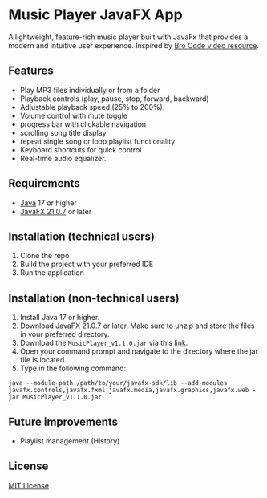 # Music Player JavaFX App

A lightweight, feature-rich music player built with JavaFx that provides a modern and intuitive user experience. Inspired by [Bro Code video resource](https://www.youtube.com/watch%3Fv%3D9XJicRt_FaI).

## Features
* Play MP3 files individually or from a folder
* Playback controls (play, pause, stop, forward, backward)
* Adjustable playback speed (25% to 200%).
* Volume control with mute toggle
* progress bar with clickable navigation
* scrolling song title display
* repeat single song or loop playlist functionality
* Keyboard shortcuts for quick control
* Real-time audio equalizer.

## Requirements
* [Java](https://www.oracle.com/my/java/technologies/downloads/) 17 or higher
* [JavaFX 21.0.7](https://gluonhq.com/products/javafx/) or later

## Installation (technical users)
1. Clone the repo
2. Build the project with your preferred IDE
3. Run the application

## Installation (non-technical users)
1. Install Java 17 or higher. 
2. Download JavaFX 21.0.7 or later. Make sure to unzip and store the files in your preferred directory.
3. Download the `MusicPlayer_v1.1.0.jar` via this [link](https://drive.google.com/file/d/1ZW-ThjbuhXpPrXPiZ2cd_zHPg7AEda3k/view?usp=sharing).
4. Open your command prompt and navigate to the directory where the jar file is located.
5. Type in the following command:
```
java --module-path /path/to/your/javafx-sdk/lib --add-modules javafx.controls,javafx.fxml,javafx.media,javafx.graphics,javafx.web -jar MusicPlayer_v1.1.0.jar
```

## Future improvements
- Playlist management (History)

## License
[MIT License](LICENSE)
